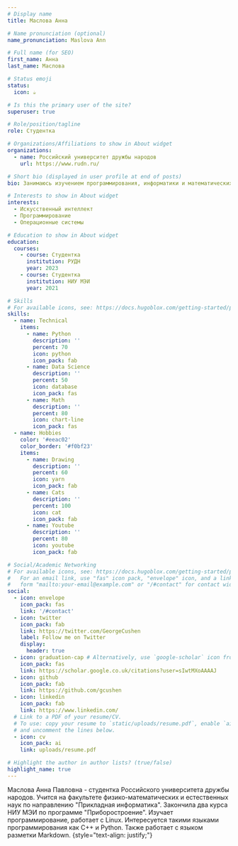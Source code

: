 ```yaml
---
# Display name
title: Маслова Анна

# Name pronunciation (optional)
name_pronunciation: Maslova Ann

# Full name (for SEO)
first_name: Анна
last_name: Маслова

# Status emoji
status:
  icon: ☕️

# Is this the primary user of the site?
superuser: true

# Role/position/tagline
role: Студентка

# Organizations/Affiliations to show in About widget
organizations:
  - name: Российский университет дружбы народов
    url: https://www.rudn.ru/

# Short bio (displayed in user profile at end of posts)
bio: Занимаюсь изучением программирования, информатики и математических наук.

# Interests to show in About widget
interests:
  - Искусственный интеллект
  - Программирование
  - Операционные системы

# Education to show in About widget
education:
  courses:
    - course: Студентка
      institution: РУДН
      year: 2023
    - course: Студентка
      institution: НИУ МЭИ
      year: 2021

# Skills
# For available icons, see: https://docs.hugoblox.com/getting-started/page-builder/#icons
skills:
  - name: Technical
    items:
      - name: Python
        description: ''
        percent: 70
        icon: python
        icon_pack: fab
      - name: Data Science
        description: ''
        percent: 50
        icon: database
        icon_pack: fas
      - name: Math
        description: ''
        percent: 80
        icon: chart-line
        icon_pack: fas
  - name: Hobbies
    color: '#eeac02'
    color_border: '#f0bf23'
    items:
      - name: Drawing
        description: ''
        percent: 60
        icon: yarn
        icon_pack: fab
      - name: Cats
        description: ''
        percent: 100
        icon: cat
        icon_pack: fab
      - name: Youtube
        description: ''
        percent: 80
        icon: youtube
        icon_pack: fab

# Social/Academic Networking
# For available icons, see: https://docs.hugoblox.com/getting-started/page-builder/#icons
#   For an email link, use "fas" icon pack, "envelope" icon, and a link in the
#   form "mailto:your-email@example.com" or "/#contact" for contact widget.
social:
  - icon: envelope
    icon_pack: fas
    link: '/#contact'
  - icon: twitter
    icon_pack: fab
    link: https://twitter.com/GeorgeCushen
    label: Follow me on Twitter
    display:
      header: true
  - icon: graduation-cap # Alternatively, use `google-scholar` icon from `ai` icon pack
    icon_pack: fas
    link: https://scholar.google.co.uk/citations?user=sIwtMXoAAAAJ
  - icon: github
    icon_pack: fab
    link: https://github.com/gcushen
  - icon: linkedin
    icon_pack: fab
    link: https://www.linkedin.com/
  # Link to a PDF of your resume/CV.
  # To use: copy your resume to `static/uploads/resume.pdf`, enable `ai` icons in `params.yaml`,
  # and uncomment the lines below.
  - icon: cv
    icon_pack: ai
    link: uploads/resume.pdf

# Highlight the author in author lists? (true/false)
highlight_name: true
---
```


Маслова Анна Павловна - студентка Российского университета дружбы народов. Учится на факультете физико-математических и естественных наук по направлению "Прикладная информатика". Закончила два курса НИУ МЭИ по программе "Приборостроение". Изучает программирование, работает с Linux. Интересуется такими языками программирования как С++ и Python. Также работает с языком разметки Markdown.
{style="text-align: justify;"}
